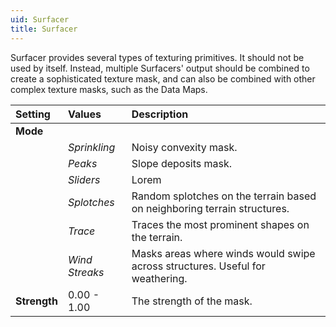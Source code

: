 ```yaml
---
uid: Surfacer
title: Surfacer
---
```


Surfacer provides several types of texturing primitives. It should not be used by itself. Instead, multiple Surfacers' output should be combined to create a sophisticated texture mask, and can also be combined with other complex texture masks, such as the Data Maps.


| Setting      | Values         | Description                                                                   |
| :----------- | :------------- | :---------------------------------------------------------------------------- |
| **Mode**     |                |
|              | *Sprinkling*   | Noisy convexity mask.                                                         |
|              | *Peaks*        | Slope deposits mask.                                                          |
|              | *Sliders*      | Lorem                                                                         |
|              | *Splotches*    | Random splotches on the terrain based on neighboring terrain structures.  |
|              | *Trace*        | Traces the most prominent shapes on the terrain.                              |
|              | *Wind Streaks* | Masks areas where winds would swipe across structures. Useful for weathering. |
| **Strength** | 0.00 - 1.00    | The strength of the mask.                                                     |



